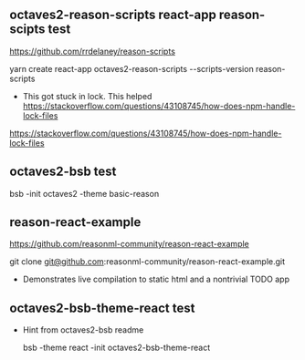 
## octaves2-reason-scripts react-app reason-scipts test

https://github.com/rrdelaney/reason-scripts

  yarn create react-app octaves2-reason-scripts --scripts-version reason-scripts


  * This got stuck in lock. This helped https://stackoverflow.com/questions/43108745/how-does-npm-handle-lock-files

https://stackoverflow.com/questions/43108745/how-does-npm-handle-lock-files

## octaves2-bsb test

  bsb -init octaves2 -theme basic-reason

## reason-react-example

https://github.com/reasonml-community/reason-react-example

git clone git@github.com:reasonml-community/reason-react-example.git

  * Demonstrates live compilation to static html and a nontrivial TODO app

## octaves2-bsb-theme-react test

* Hint from octaves2-bsb readme

  bsb -theme react -init octaves2-bsb-theme-react